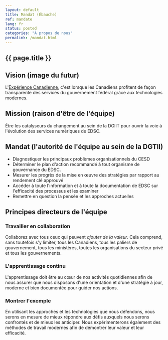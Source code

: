 ```yaml
---
layout: default
title: Mandat (Ébauche)
ref: mandate
lang: fr
status: posted
categories: "À propos de nous"
permalink: /mandat.html
---
```


## {{ page.title }}

## Vision (image du futur)

L'[Expérience Canadienne](https://github.com/sara-sabr/ITStrategy/blob/master/wip-tec/en/human-development-life-cycle.md), c'est lorsque les Canadiens profitent de façon transparente des services du gouvernement fédéral grâce aux technologies modernes.

## Mission (raison d'être de l'équipe)

Être les catalyseurs du changement au sein de la DGIIT pour ouvrir la voie à l'évolution des services numériques de EDSC.

## Mandat (l'autorité de l'équipe au sein de la DGTII)

- Diagnostiquer les principaux problèmes organisationnels du CESD
- Déterminer le plan d'action recommandé à tout organisme de gouvernance du EDSC.
- Mesurer les progrès de la mise en œuvre des stratégies par rapport au rendement clé approuvé
- Accéder à toute l'information et à toute la documentation de EDSC sur l'efficacité des processus et les examiner
- Remettre en question la pensée et les approches actuelles

## Principes directeurs de l'équipe

### Travailler en collaboration

Collaborez avec tous ceux qui peuvent _ajouter de la valeur_.
Cela comprend, sans toutefois s'y limiter, tous les Canadiens, tous les paliers de gouvernement, tous les ministères, toutes les organisations du secteur privé et tous les gouvernements.

### L'apprentissage continu

L'apprentissage doit être au cœur de nos activités quotidiennes afin de nous assurer que nous disposons d'une orientation et d'une stratégie à jour, moderne et bien documentée pour guider nos actions.

### Montrer l'exemple

En utilisant les approches et les technologies que nous défendons, nous serons en mesure de mieux répondre aux défis auxquels nous serons confrontés et de mieux les anticiper.
Nous expérimenterons également des méthodes de travail modernes afin de démontrer leur valeur et leur efficacité.
